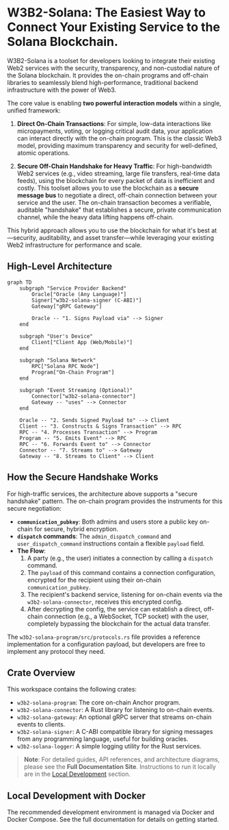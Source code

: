 # W3B2-Solana: The Easiest Way to Connect Your Existing Service to the Solana Blockchain.

W3B2-Solana is a toolset for developers looking to integrate their existing Web2 services with the security, transparency, and non-custodial nature of the Solana blockchain. It provides the on-chain programs and off-chain libraries to seamlessly blend high-performance, traditional backend infrastructure with the power of Web3.

The core value is enabling **two powerful interaction models** within a single, unified framework:

1.  **Direct On-Chain Transactions**: For simple, low-data interactions like micropayments, voting, or logging critical audit data, your application can interact directly with the on-chain program. This is the classic Web3 model, providing maximum transparency and security for well-defined, atomic operations.

2.  **Secure Off-Chain Handshake for Heavy Traffic**: For high-bandwidth Web2 services (e.g., video streaming, large file transfers, real-time data feeds), using the blockchain for every packet of data is inefficient and costly. This toolset allows you to use the blockchain as a **secure message bus** to negotiate a direct, off-chain connection between your service and the user. The on-chain transaction becomes a verifiable, auditable "handshake" that establishes a secure, private communication channel, while the heavy data lifting happens off-chain.

This hybrid approach allows you to use the blockchain for what it's best at—security, auditability, and asset transfer—while leveraging your existing Web2 infrastructure for performance and scale.

## High-Level Architecture

```mermaid
graph TD
    subgraph "Service Provider Backend"
        Oracle["Oracle (Any Language)"]
        Signer["w3b2-solana-signer (C-ABI)"]
        Gateway["gRPC Gateway"]

        Oracle -- "1. Signs Payload via" --> Signer
    end

    subgraph "User's Device"
        Client["Client App (Web/Mobile)"]
    end

    subgraph "Solana Network"
        RPC["Solana RPC Node"]
        Program["On-Chain Program"]
    end

    subgraph "Event Streaming (Optional)"
        Connector["w3b2-solana-connector"]
        Gateway -- "uses" --> Connector
    end

    Oracle -- "2. Sends Signed Payload to" --> Client
    Client -- "3. Constructs & Signs Transaction" --> RPC
    RPC -- "4. Processes Transaction" --> Program
    Program -- "5. Emits Event" --> RPC
    RPC -- "6. Forwards Event to" --> Connector
    Connector -- "7. Streams to" --> Gateway
    Gateway -- "8. Streams to Client" --> Client
```

## How the Secure Handshake Works

For high-traffic services, the architecture above supports a "secure handshake" pattern. The on-chain program provides the instruments for this secure negotiation:
-   **`communication_pubkey`**: Both admins and users store a public key on-chain for secure, hybrid encryption.
-   **`dispatch` commands**: The `admin_dispatch_command` and `user_dispatch_command` instructions contain a flexible `payload` field.
-   **The Flow**:
    1.  A party (e.g., the user) initiates a connection by calling a `dispatch` command.
    2.  The `payload` of this command contains a connection configuration, encrypted for the recipient using their on-chain `communication_pubkey`.
    3.  The recipient's backend service, listening for on-chain events via the `w3b2-solana-connector`, receives this encrypted config.
    4.  After decrypting the config, the service can establish a direct, off-chain connection (e.g., a WebSocket, TCP socket) with the user, completely bypassing the blockchain for the actual data transfer.

The `w3b2-solana-program/src/protocols.rs` file provides a reference implementation for a configuration payload, but developers are free to implement any protocol they need.

## Crate Overview

This workspace contains the following crates:

-   `w3b2-solana-program`: The core on-chain Anchor program.
-   `w3b2-solana-connector`: A Rust library for listening to on-chain events.
-   `w3b2-solana-gateway`: An optional gRPC server that streams on-chain events to clients.
-   `w3b2-solana-signer`: A C-ABI compatible library for signing messages from any programming language, useful for building oracles.
-   `w3b2-solana-logger`: A simple logging utility for the Rust services.

> **Note**: For detailed guides, API references, and architecture diagrams, please see the **Full Documentation Site**. Instructions to run it locally are in the [Local Development](#local-development-with-docker) section.

## Local Development with Docker

The recommended development environment is managed via Docker and Docker Compose. See the full documentation for details on getting started.